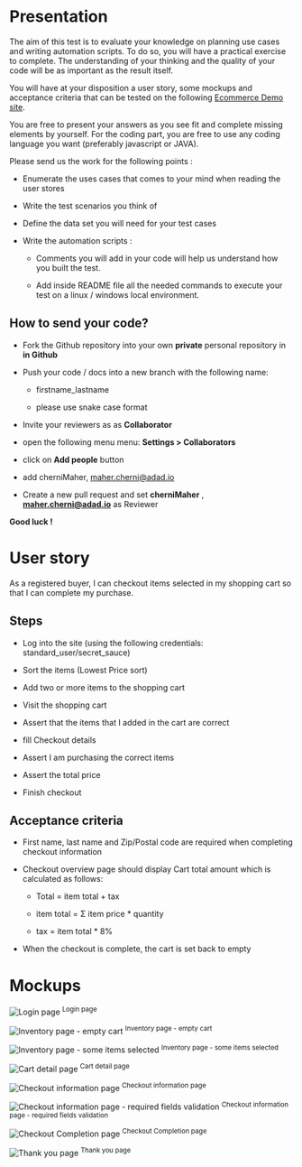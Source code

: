 # Presentation


The aim of this test is to evaluate your knowledge on planning use cases and writing automation scripts. To do so, you will have a practical exercise to complete. The understanding of your thinking and the quality of your code will be as important as the result itself.



You will have at your disposition a user story, some mockups and acceptance criteria that can be tested on the following [Ecommerce Demo site](https://www.saucedemo.com/).



You are free to present your answers as you see fit and complete missing elements by yourself. For the coding part, you are free to use any coding language you want (preferably javascript or JAVA).



Please send us the work for the following points :

* Enumerate the uses cases that comes to your mind when reading the user stores

* Write the test scenarios you think of

* Define the data set you will need for your test cases

* Write the automation scripts :

	* Comments you will add in your code will help us understand how you built the test.

	* Add inside README file all the needed commands to execute your test on a linux / windows  local environment.

## How to send your code?  

* Fork the Github repository into your own **private** personal repository in **in Github**

* Push your code / docs into a new branch with the following name:
  * firstname_lastname
  
  * please use snake case format

*  Invite your reviewers as as **Collaborator**
  * open the following menu menu: **Settings  > Collaborators**
  * click on **Add people** button
  * add cherniMaher, maher.cherni@adad.io

* Create a new pull request and set **cherniMaher** , **maher.cherni@adad.io** as Reviewer

**Good luck !**

# User story
As a registered buyer, I can checkout items selected in my shopping cart so that I can complete my purchase.

## Steps
* Log into the site (using the following credentials: standard_user/secret_sauce)

* Sort the items (Lowest Price sort)

* Add two or more items to the shopping cart

* Visit the shopping cart

* Assert that the items that I added in the cart are correct

* fill Checkout details

* Assert I am purchasing the correct items

* Assert the total price

* Finish checkout

## Acceptance criteria
* First name, last name and Zip/Postal code are required when completing checkout information

* Checkout overview page should display Cart total amount which is calculated as follows:

  * Total = item total + tax

  * item total =  Σ item price * quantity

  * tax = item total * 8%

* When the checkout is complete, the cart is set back to empty

# Mockups
![Login page](images/1.png)
<sup>Login page</sup>

![Inventory page - empty cart](images/2.png)
<sup>Inventory page - empty cart</sup>

![Inventory page - some items selected](images/3.png)
<sup>Inventory page - some items selected</sup>

![Cart detail page](images/4.png)
<sup>Cart detail page</sup>

![Checkout information page](images/5.png)
<sup>Checkout information page</sup>

![Checkout information page - required fields validation](images/6.png)
<sup>Checkout information page - required fields validation</sup>

![Checkout Completion page](images/7.png)
<sup>Checkout Completion page</sup>

![Thank you page](images/8.png)
<sup>Thank you page</sup>
